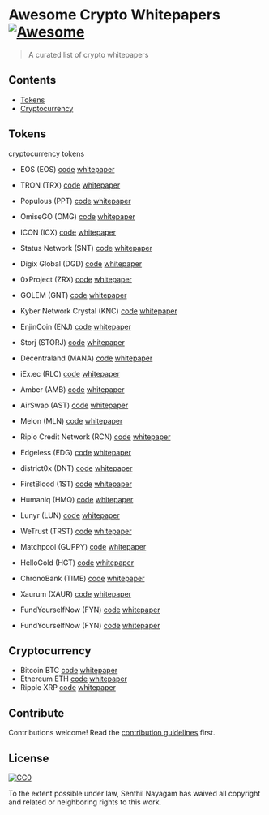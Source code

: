 # Awesome Crypto Whitepapers [![Awesome](https://cdn.rawgit.com/sindresorhus/awesome/d7305f38d29fed78fa85652e3a63e154dd8e8829/media/badge.svg)](https://github.com/sindresorhus/awesome)

> A curated list of crypto whitepapers


## Contents

- [Tokens](#tokens)
- [Cryptocurrency](#Cryptocurrency)


## Tokens

cryptocurrency tokens

- EOS (EOS) [code](https://github.com/EOSIO/eos) [whitepaper](https://github.com/EOSIO/Documentation/blob/master/TechnicalWhitePaper.md)
- TRON (TRX) [code](https://github.com/tronprotocol) [whitepaper](https://o836fhe91.qnssl.com/tron/whitebook/TronWhitepaper_en.pdf)
- Populous (PPT) [code](https://github.com/Bitpopulous) [whitepaper](http://populous.co/populous_whitepaper.pdf)
- OmiseGO (OMG) [code](https://github.com/omisego) [whitepaper](https://cdn.omise.co/omg/whitepaper.pdf)
- ICON (ICX) [code](https://github.com/theloopkr/loopchain) [whitepaper](http://docs.icon.foundation/ICON-Whitepaper-EN-Draft.pdf)
- Status Network (SNT) [code](https://github.com/status-im) [whitepaper](https://status.im/whitepaper.pdf)
- Digix Global (DGD) [code](https://github.com/digixglobal) [whitepaper](https://digix.global/whitepaper.pdf)
- 0xProject (ZRX) [code](https://github.com/0xProject) [whitepaper](http://populous.co/populous_whitepaper.pdfhttps://0xproject.com/pdfs/0x_white_paper.pdf)
- GOLEM (GNT) [code](https://github.com/golemfactory/golem) [whitepaper](https://golem.network/doc/Golemwhitepaper.pdf)
- Kyber Network Crystal (KNC) [code](https://github.com/KyberNetwork) [whitepaper](https://kyber.network/assets/KyberNetworkWhitepaper.pdf)
- EnjinCoin (ENJ) [code](https://github.com/enjin/contracts) [whitepaper](https://enjincoin.io/enjincoin_whitepaper.pdf)
- Storj (STORJ) [code](https://github.com/Storj/) [whitepaper](https://storj.io/storj.pdf)
- Decentraland (MANA) [code](https://github.com/decentraland) [whitepaper](https://decentraland.org/whitepaper.pdf)
- iEx.ec (RLC) [code](https://github.com/iExecBlockchainComputing) [whitepaper](https://iex.ec/app/uploads/2017/04/iExec-WPv2.0-English.pdf)
- Amber (AMB) [code](https://github.com/ambrosus) [whitepaper](https://ambrosus.com/assets/Ambrosus-White-Paper-V8-1.pdf)
- AirSwap (AST) [code](https://github.com/airswap) [whitepaper](https://swap.tech/whitepaper/)
- Melon (MLN) [code](https://github.com/melonproject) [whitepaper](https://github.com/melonproject/greenpaper/blob/master/melonprotocol.pdf)
- Ripio Credit Network (RCN) [code](https://github.com/ripio/rcn-token) [whitepaper](https://ripiocredit.network/#whitepaper)
- Edgeless (EDG) [code](https://github.com/EdgelessCasino) [whitepaper](https://github.com/EdgelessCasino/White_paper/blob/master/White_Paper.pdf)
- district0x (DNT) [code](https://github.com/district0x) [whitepaper](https://district0x.io/docs/district0x-whitepaper.pdf)
- FirstBlood (1ST) [code](https://github.com/firstbloodio) [whitepaper](https://coss.io/documents/white-papers/first-blood.pdf)
- Humaniq (HMQ) [code](https://github.com/humaniq) [whitepaper](https://humaniq.com/pdf/humaniq_wp_english.pdf)
- Lunyr (LUN) [code](https://github.com/lunyr) [whitepaper](https://github.com/Lunyr/Lunyr/blob/master/Lunyr_White_Paper_ENG.pdf)
- WeTrust (TRST) [code](https://github.com/WeTrustPlatform) [whitepaper](https://github.com/WeTrustPlatform/documents/blob/master/WeTrustWhitePaper.pdf)
- Matchpool (GUPPY) [code](https://github.com/Matchpool/) [whitepaper](https://matchpool.co/wp-content/uploads/2017/04/mp_wp3.pdf)
- HelloGold (HGT) [code](https://github.com/myHelloGold/Foundation) [whitepaper](https://www.hellogold.org/downloads/HelloGoldSummaryWhitepaper.pdf)
- ChronoBank (TIME) [code](https://github.com/ChronoBank) [whitepaper](https://chronobank.io/files/whitepaper.pdf)
- Xaurum (XAUR) [code](https://github.com/XaurumTeam/XaurumOnEthereum) [whitepaper](https://www.xaurum.org/TreatiseOnXaurum.pdf)
- FundYourselfNow (FYN) [code](https://github.com/PinnacleOne/FYNTokens) [whitepaper](https://www.fundyourselfnow.com/wp-content/uploads/2017/04/FYN-Business_Outline-2017.pdf)

- FundYourselfNow (FYN) [code](https://github.com/PinnacleOne/FYNTokens) [whitepaper](https://www.fundyourselfnow.com/wp-content/uploads/2017/04/FYN-Business_Outline-2017.pdf)

## Cryptocurrency



- Bitcoin BTC [code](https://github.com/bitcoin/) [whitepaper](https://bitcoin.org/bitcoin.pdf)
- Ethereum ETH [code](https://github.com/ethereum/) [whitepaper](https://github.com/ethereum/wiki/wiki/White-Paper)
- Ripple XRP [code](https://github.com/ripple/) [whitepaper](https://ripple.com/files/ripple_consensus_whitepaper.pdf)



## Contribute

Contributions welcome! Read the [contribution guidelines](contributing.md) first.


## License

[![CC0](http://mirrors.creativecommons.org/presskit/buttons/88x31/svg/cc-zero.svg)](http://creativecommons.org/publicdomain/zero/1.0)

To the extent possible under law, Senthil Nayagam has waived all copyright and
related or neighboring rights to this work.
